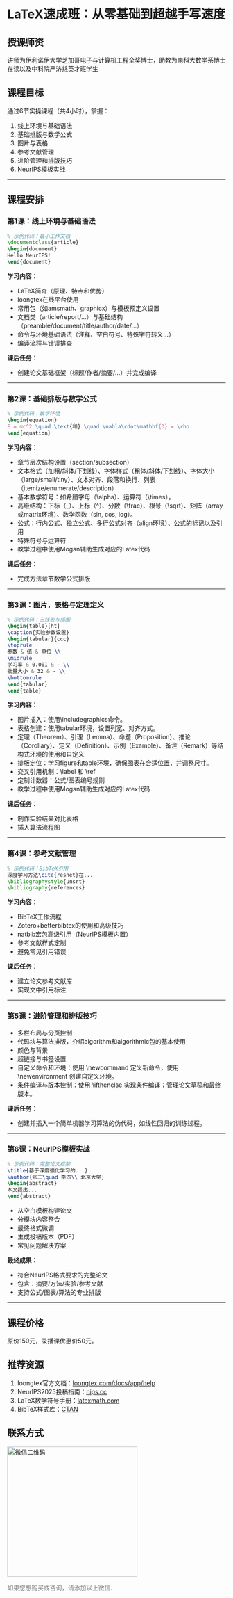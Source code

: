 # LaTeX速成班：从零基础到超越手写速度

## 授课师资
讲师为伊利诺伊大学芝加哥电子与计算机工程全奖博士，助教为南科大数学系博士在读以及中科院严济慈英才班学生

## 课程目标
通过6节实操课程（共4小时），掌握：
1. 线上环境与基础语法
2. 基础排版与数学公式
3. 图片与表格
4. 参考文献管理
5. 进阶管理和排版技巧
6. NeurIPS模板实战

---

## 课程安排

### 第1课：线上环境与基础语法
```latex
% 示例代码：最小工作文档
\documentclass{article}
\begin{document}
Hello NeurIPS!
\end{document}
```
**学习内容**：
- LaTeX简介（原理、特点和优势）
- loongtex在线平台使用
- 常用包（如amsmath、graphicx）与模板预定义设置
- 文档类（article/report/...）与基础结构（preamble/document/title/author/date/...）
- 命令与环境基础语法（注释、空白符号、特殊字符转义...）
- 编译流程与错误排查

**课后任务**：
- 创建论文基础框架（标题/作者/摘要/...）并完成编译

---

### 第2课：基础排版与数学公式
```latex
% 示例代码：数学环境
\begin{equation}
E = mc^2 \quad \text{和} \quad \nabla\cdot\mathbf{D} = \rho
\end{equation}
```
**学习内容**：
- 章节层次结构设置（section/subsection）
- 文本格式（加粗/斜体/下划线）、字体样式（粗体/斜体/下划线）、字体大小（large/small/tiny）、文本对齐、段落和换行、列表（itemize/enumerate/description）
- 基本数学符号：如希腊字母（\alpha）、运算符（\times）。
- 高级结构：下标（_）、上标（^）、分数（\frac）、根号（\sqrt）、矩阵（array或matrix环境）、数学函数（sin, cos, log）。
- 公式：行内公式、独立公式、多行公式对齐（align环境）、公式的标记以及引用
- 特殊符号与运算符
- 教学过程中使用Mogan辅助生成对应的Latex代码

**课后任务**：
- 完成方法章节数学公式排版

---

### 第3课：图片，表格与定理定义
```latex
% 示例代码：三线表与插图
\begin{table}[ht]
\caption{实验参数设置}
\begin{tabular}{ccc}
\toprule
参数 & 值 & 单位 \\
\midrule
学习率 & 0.001 & - \\
批量大小 & 32 & - \\
\bottomrule
\end{tabular}
\end{table}
```
**学习内容**：
- 图片插入：使用\includegraphics命令。
- 表格创建：使用tabular环境，设置列宽、对齐方式。
- 定理（Theorem）、引理（Lemma）、命题（Proposition）、推论（Corollary）、定义（Definition）、示例（Example）、备注（Remark）等结构式环境的使用和自定义
- 排版定位：学习figure和table环境，确保图表在合适位置，并调整尺寸。
- 交叉引用机制：\label 和 \ref
- 定制计数器：公式/图表编号规则
- 教学过程中使用Mogan辅助生成对应的Latex代码

**课后任务**：
- 制作实验结果对比表格
- 插入算法流程图

---

### 第4课：参考文献管理
```latex
% 示例代码：BibTeX引用
深度学习方法\cite{resnet}在... 
\bibliographystyle{unsrt}
\bibliography{references}
```
**学习内容**：
- BibTeX工作流程
- Zotero+betterbibtex的使用和高级技巧
- natbib宏包高级引用（NeurIPS模板内置）
- 参考文献样式定制
- 避免常见引用错误

**课后任务**：
- 建立论文参考文献库
- 实现文中引用标注

---

### 第5课：进阶管理和排版技巧
- 多栏布局与分页控制
- 代码块与算法排版，介绍algorithm和algorithmic包的基本使用
- 颜色与背景
- 超链接与书签设置
- 自定义命令和环境：使用 \newcommand 定义新命令，使用 \newenvironment 创建自定义环境。
- 条件编译与版本控制：使用 \ifthenelse 实现条件编译；管理论文草稿和最终版本。


**课后任务**：
- 创建并插入一个简单机器学习算法的伪代码，如线性回归的训练过程。

---

### 第6课：NeurIPS模板实战
```latex
% 示例代码：完整论文框架
\title{基于深度强化学习的...}
\author{张三\quad 李四\\ 北京大学}
\begin{abstract}
本文提出...
\end{abstract}
```
- 从空白模板构建论文
- 分模块内容整合
- 最终格式微调
- 生成投稿版本（PDF）
- 常见问题解决方案

**最终成果**：
- 符合NeurIPS格式要求的完整论文
- 包含：摘要/方法/实验/参考文献
- 支持公式/图表/算法的专业排版

---

## 课程价格
原价150元，录播课优惠价50元。

## 推荐资源
1. loongtex官方文档：[loongtex.com/docs/app/help](https://www.loongtex.com/docs/app/help)
2. NeurIPS2025投稿指南：[nips.cc](https://nips.cc/)
3. LaTeX数学符号手册：[latexmath.com](http://latexmath.com)
4. BibTeX样式库：[CTAN](https://ctan.org/pkg/bibtex)

## 联系方式
<img src="../../images/wechatQR_jack.jpg" alt="微信二维码" class="qr-code" />
<p class="contact-note">如果您想购买或咨询，请添加以上微信.</p>

<style>
.qr-code {
  width: 300px;
}
.contact-note {
  color: #808080;
}
</style>